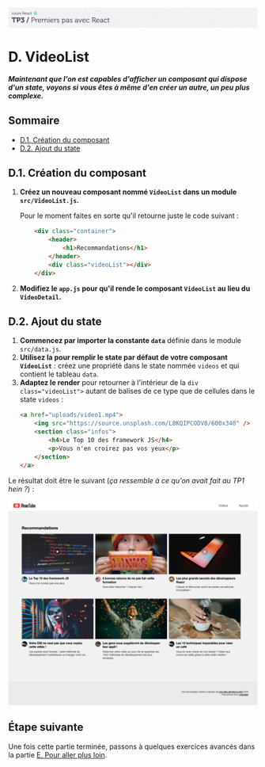 <img src="images/readme/header-small.jpg" >

# D. VideoList <!-- omit in toc -->

_**Maintenant que l'on est capables d'afficher un composant qui dispose d'un state, voyons si vous êtes à même d'en créer un autre, un peu plus complexe.**_

## Sommaire <!-- omit in toc -->
- [D.1. Création du composant](#d1-création-du-composant)
- [D.2. Ajout du state](#d2-ajout-du-state)

## D.1. Création du composant

1. **Créez un nouveau composant nommé `VideoList` dans un module `src/VideoList.js`.**

	Pour le moment faites en sorte qu'il retourne juste le code suivant :

	```html
		<div class="container">
			<header>
				<h1>Recommandations</h1>
			</header>
			<div class="videoList"></div>
		</div>
	```

2. **Modifiez le `app.js` pour qu'il rende le composant `VideoList` au lieu du `VideoDetail`.**


## D.2. Ajout du state
1. **Commencez par importer la constante `data`** définie dans le module `src/data.js`.
2. **Utilisez la pour remplir le state par défaut de votre composant `VideoList`** : créez une propriété dans le state nommée `videos` et qui contient le tableau `data`.
3. **Adaptez le render** pour retourner à l'intérieur de la `div class="videoList">` autant de balises de ce type que de cellules dans le state `videos` :
	```html
	<a href="uploads/video1.mp4">
		<img src="https://source.unsplash.com/L8KQIPCODV8/600x340" />
		<section class="infos">
			<h4>Le Top 10 des framework JS</h4>
			<p>Vous n'en croirez pas vos yeux</p>
		</section>
	</a>
	```

Le résultat doit être le suivant (_ça ressemble à ce qu'on avait fait au TP1 hein ?_) :

<img src="images/readme/screen-06.png" >


## Étape suivante <!-- omit in toc -->
Une fois cette partie terminée, passons à quelques exercices avancés dans la partie [E. Pour aller plus loin](E-optimisations.md).